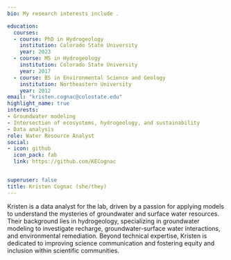 ```yaml
---
bio: My research interests include .

education:
  courses:
  - course: PhD in Hydrogeology
    institution: Colorado State University
    year: 2023
  - course: MS in Hydrogeology
    institution: Colorado State University
    year: 2017
  - course: BS in Environmental Science and Geology
    institution: Northeastern University
    year: 2012
email: "kristen.cognac@colostate.edu"
highlight_name: true
interests:
- Groundwater modeling
- Intersection of ecosystems, hydrogeology, and sustainability
- Data analysis
role: Water Resource Analyst
social:
- icon: github
  icon_pack: fab
  link: https://github.com/KECognac


superuser: false
title: Kristen Cognac (she/they)
---
```


Kristen is a data analyst for the lab, driven by a passion for applying models to understand the mysteries of groundwater and surface water resources. Their background lies in hydrogeology, specializing in groundwater modeling to investigate recharge, groundwater-surface water interactions, and environmental remediation. Beyond technical expertise, Kristen is dedicated to improving science communication and fostering equity and inclusion within scientific communities.